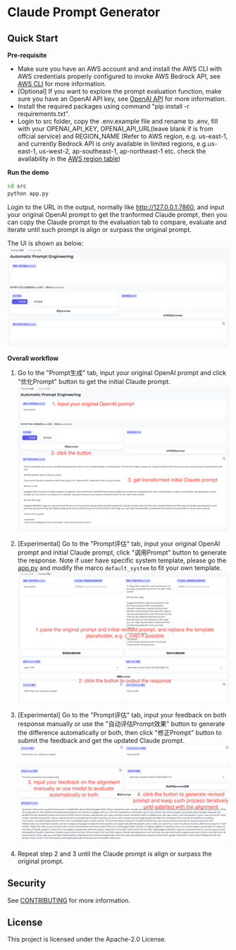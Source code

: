 # Claude Prompt Generator

## Quick Start

**Pre-requisite**
- Make sure you have an AWS account and and install the AWS CLI with AWS credentials properly configured to invoke AWS Bedrock API, see [AWS CLI](https://docs.aws.amazon.com/cli/latest/userguide/cli-configure-quickstart.html) for more information.
- [Optional] If you want to explore the prompt evaluation function, make sure you have an OpenAI API key, see [OpenAI API](https://platform.openai.com/docs/developer-quickstart/your-api-keys) for more information.
- Install the required packages using command "pip install -r requirements.txt".
- Login to src folder, copy the .env.example file and rename to .env, fill with your OPENAI_API_KEY, OPENAI_API_URL(leave blank if is from offcial service) and REGION_NAME (Refer to AWS region, e.g. us-east-1, and currently Bedrock API is only available in limited regions, e.g.us-east-1, us-west-2, ap-southeast-1, ap-northeast-1 etc. check the availability in the [AWS region table](https://aws.amazon.com/about-aws/global-infrastructure/regional-product-services/))

**Run the demo**

```bash
cd src
python app.py
```
Login to the URL in the output, normally like http://127.0.0.1:7860, and input your original OpenAI prompt to get the tranformed Claude prompt, then you can copy the Claude prompt to the evaluation tab to compare, evaluate and iterate until such prompt is align or surpass the original prompt.

The UI is shown as below:
![UI](./docs/img/1.png)

**Overall workflow**
1. Go to the "Prompt生成" tab, input your original OpenAI prompt and click "优化Prompt" button to get the initial Claude prompt.
![step 1](./docs/img/2.png)

2. [Experimental] Go to the "Prompt评估" tab, input your original OpenAI prompt and initial Claude prompt, click "调用Prompt" button to generate the response. Note if user have specific system template, please go the [app.py](./src/app.py) and modify the marco `default_system` to fit your own template.
![step 2](./docs/img/3.png)

3. [Experimental] Go to the "Prompt评估" tab, input your feedback on both response manually or use the "自动评估Prompt效果" button to generate the difference automatically or both, then click "修正Prompt" button to submit the feedback and get the updated Claude prompt.
![step 3](./docs/img/4.png)

4. Repeat step 2 and 3 until the Claude prompt is align or surpass the original prompt.

## Security

See [CONTRIBUTING](CONTRIBUTING.md#security-issue-notifications) for more information.

## License

This project is licensed under the Apache-2.0 License.

